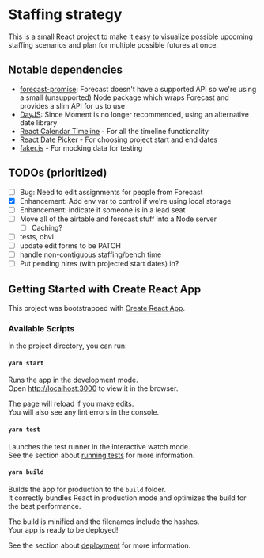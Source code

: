 
# Staffing strategy
This is a small React project to make it easy to visualize possible upcoming staffing scenarios and plan for multiple possible futures at once.

## Notable dependencies
- [forecast-promise](https://www.npmjs.com/package/forecast-promise): Forecast doesn't have a supported API so we're using a small (unsupported) Node package which wraps Forecast and provides a slim API for us to use
- [DayJS](https://day.js.org/): Since Moment is no longer recommended, using an alternative date library
- [React Calendar Timeline](https://github.com/namespace-ee/react-calendar-timeline) - For all the timeline functionality
- [React Date Picker](https://github.com/Hacker0x01/react-datepicker) - For choosing project start and end dates
- [faker.js](https://github.com/marak/Faker.js/) - For mocking data for testing

## TODOs (prioritized)
- [ ] Bug: Need to edit assignments for people from Forecast
- [x] Enhancement: Add env var to control if we're using local storage
- [ ] Enhancement: indicate if someone is in a lead seat
- [ ] Move all of the airtable and forecast stuff into a Node server
  - [ ] Caching?
- [ ] tests, obvi
- [ ] update edit forms to be PATCH
- [ ] handle non-contiguous staffing/bench time
- [ ] Put pending hires (with projected start dates) in?
  
## Getting Started with Create React App

This project was bootstrapped with [Create React App](https://github.com/facebook/create-react-app).

### Available Scripts

In the project directory, you can run:

#### `yarn start`

Runs the app in the development mode.\
Open [http://localhost:3000](http://localhost:3000) to view it in the browser.

The page will reload if you make edits.\
You will also see any lint errors in the console.

#### `yarn test`

Launches the test runner in the interactive watch mode.\
See the section about [running tests](https://facebook.github.io/create-react-app/docs/running-tests) for more information.

#### `yarn build`

Builds the app for production to the `build` folder.\
It correctly bundles React in production mode and optimizes the build for the best performance.

The build is minified and the filenames include the hashes.\
Your app is ready to be deployed!

See the section about [deployment](https://facebook.github.io/create-react-app/docs/deployment) for more information.